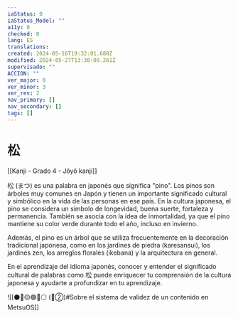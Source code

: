 ```yaml
---
iaStatus: 0
iaStatus_Model: ""
a11y: 0
checked: 0
lang: ES
translations: 
created: 2024-05-16T19:32:01.680Z
modified: 2024-05-27T13:38:09.261Z
supervisado: ""
ACCION: ""
ver_major: 0
ver_minor: 3
ver_rev: 2
nav_primary: []
nav_secondary: []
tags: []
---
```

# 松

[[Kanji - Grado 4 - Jôyô kanji]]

松 (まつ) es una palabra en japonés que significa "pino". Los pinos son árboles muy comunes en Japón y tienen un importante significado cultural y simbólico en la vida de las personas en ese país. En la cultura japonesa, el pino se considera un símbolo de longevidad, buena suerte, fortaleza y permanencia. También se asocia con la idea de inmortalidad, ya que el pino mantiene su color verde durante todo el año, incluso en invierno.

Además, el pino es un árbol que se utiliza frecuentemente en la decoración tradicional japonesa, como en los jardines de piedra (karesansui), los jardines zen, los arreglos florales (ikebana) y la arquitectura en general. 

En el aprendizaje del idioma japonés, conocer y entender el significado cultural de palabras como 松 puede enriquecer tu comprensión de la cultura 
japonesa y ayudarte a profundizar en tu aprendizaje.

![[⚫🔴🟡🟢🔵⚪ (🔴②)#Sobre el sistema de validez de un contenido en MetsuOS]]
